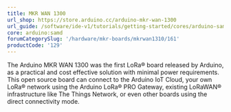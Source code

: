 ```yaml
---
title: MKR WAN 1300
url_shop: https://store.arduino.cc/arduino-mkr-wan-1300
url_guide: /software/ide-v1/tutorials/getting-started/cores/arduino-samd
core: arduino:samd
forumCategorySlug: '/hardware/mkr-boards/mkrwan1310/161'
productCode: '129'
---
```



The Arduino MKR WAN 1300 was the first LoRa® board released by Arduino, as a practical and cost effective solution with minimal power requirements. This open source board can connect to the Arduino IoT Cloud, your own LoRa® network using the Arduino LoRa® PRO Gateway, existing LoRaWAN® infrastructure like The Things Network, or even other boards using the direct connectivity mode.